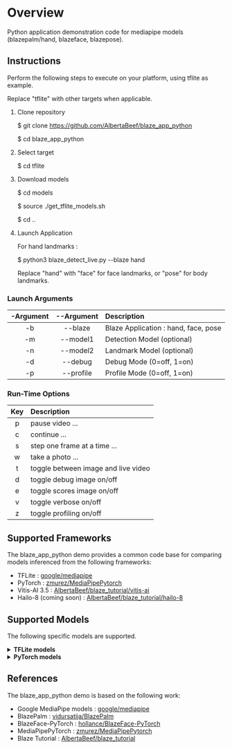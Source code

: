 # Overview

Python application demonstration code for mediapipe models (blazepalm/hand, blazeface, blazepose).

## Instructions

Perform the following steps to execute on your platform, using tflite as example.

Replace "tflite" with other targets when applicable.

1. Clone repository

    $ git clone https://github.com/AlbertaBeef/blaze_app_python

    $ cd blaze_app_python

2. Select target

    $ cd tflite

3. Download models

    $ cd models
   
    $ source ./get_tflite_models.sh
   
    $ cd ..

5. Launch Application

    For hand landmarks :

    $ python3 blaze_detect_live.py --blaze hand

    Replace "hand" with "face" for face landmarks, or "pose" for body landmarks.

### Launch Arguments

| -Argument | --Argument | Description                               | 
| :-------: | :--------: | :---------------------------------------- | 
|  -b       | --blaze    | Blaze Application : hand, face, pose      |
|  -m       | --model1   | Detection Model (optional)                |
|  -n       | --model2   | Landmark Model (optional)                 |
|  -d       | --debug    | Debug Mode (0=off, 1=on)                  |
|  -p       | --profile  | Profile Mode (0=off, 1=on)                |

### Run-Time Options

| Key | Description                               | 
| :-: | :---------------------------------------- | 
|  p  | pause video ...                           |
|  c  | continue ...                              |
|  s  | step one frame at a time ...              |
|  w  | take a photo ...                          |
|  t  | toggle between image and live video       |
|  d  | toggle debug image on/off                 |
|  e  | toggle scores image on/off                |
|  v  | toggle verbose on/off                     |
|  z  | toggle profiling on/off                   |
   

## Supported Frameworks

The blaze_app_python demo provides a common code base for comparing models inferenced from the following frameworks:
- TFLite : [google/mediapipe](https://github.com/google/mediapipe/blob/master/docs/solutions/models.md)
- PyTorch : [zmurez/MediaPipePytorch](https://github.com/zmurez/MediaPipePyTorch)
- Vitis-AI 3.5 : [AlbertaBeef/blaze_tutorial/vitis-ai](https://github.com/AlbertaBeef/blaze_tutorial/tree/2023.1/vitis-ai)
- Hailo-8 (coming soon) : [AlbertaBeef/blaze_tutorial/hailo-8](https://github.com/AlbertaBeef/blaze_tutorial/tree/2023.1/hailo-8)


## Supported Models

The following specific models are supported.

<details>
 <summary><b>TFLite models</b></summary>

Detection Models

| Version | Model                    | Input Size  |  Scores   |   Boxes   | Comments             | Source               | Model Link                                | 
| :-----: | :----------------------: | :---------: | :-------: | :-------: | :------------------- | :------------------- | :---------------------------------------- | 
|  v0.06  | Palm                     |   256\*256  |   2944    |  2944x18  | BBox + 7 keypoints   | [metalwhale/hand_tracking](https://.github.com/metalwhale/hand_tracking) | [palm_detection_without_custom_op.tflite](https://raw.githubusercontent.com/metalwhale/hand_tracking/master/models/palm_detection_without_custom_op.tflite)  |
|  v0.10  | Palm (Full)              |   192\*192  |   2016    |  2016x18  | BBox + 7 keypoints   | [google/mediapipe](https://github.com/google/mediapipe/blob/master/docs/solutions/models.md) | [palm_detection_lite.tflite](https://storage.googleapis.com/mediapipe-assets/palm_detection_lite.tflite) | 
|  v0.10  | Palm (Full)              |   192\*192  |   2016    |  2016x18  | BBox + 7 keypoints   | [google/mediapipe](https://github.com/google/mediapipe/blob/master/docs/solutions/models.md) | [palm_detection_full.tflite](https://storage.googleapis.com/mediapipe-assets/palm_detection_full.tflite) | 
|  v0.10  | Face (Short Range)       |   128\*128  |    896    |   896x16  | BBox + 6 keypoints   | [google/mediapipe](https://github.com/google/mediapipe/blob/master/docs/solutions/models.md) | [face_detection_short_range.tflite](https://storage.googleapis.com/mediapipe-assets/face_detection_short_range.tflite) | 
|  v0.10  | Face (Full Range)        |   128\*128  |    896    |   896x16  | BBox + 6 keypoints   | [mgoogle/mediapipe](https://github.com/google/mediapipe/blob/master/docs/solutions/models.md) | [face_detection_full_range.tflite](https://storage.googleapis.com/mediapipe-assets/face_detection_full_range.tflite) | 
|  v0.10  | Face (Full Range Sparse) |   128\*128  |    896    |   896x16  | BBox + 6 keypoints   | [google/mediapipe](https://github.com/google/mediapipe/blob/master/docs/solutions/models.md) | [face_detection_full_range_sparse.tflite](https://storage.googleapis.com/mediapipe-assets/face_detection_full_range_sparse.tflite) | 
|  v0.10  | Pose                     |   224\*224  |   2254    |  2254x12  | BBox + 4 keypoints   | [google/mediapipe](https://github.com/google/mediapipe/blob/master/docs/solutions/models.md) | [pose_detection.tflite](https://storage.googleapis.com/mediapipe-assets/pose_detection.tflite) | 

Landmarks Models

| Version | Model        | Input Size  |  Flag  | Landmarks | Comments                                 | Source               | Model Link                                | 
| :-----: | :----------: | :---------: | :----: | :-------: | :--------------------------------------- | :------------------- | :---------------------------------------- | 
|  v0.06  | Hand         |   256\*256  |    1   |    21x3   | 21 keypoints (x,y,score)                 | [metalwhale/hand_tracking](https://.github.com/metalwhale/hand_tracking) | [hand_landmark.tflite](https://raw.githubusercontent.com/metalwhale/hand_tracking/master/models/hand_landmark.tflite)  |
|  v0.10  | Hand (Lite)  |   224\*224  |    1   |  2016x18  | 21 keypoints (x,y,score)                 | [google/mediapipe](https://github.com/google/mediapipe/blob/master/docs/solutions/models.md) | [hand_landmark_lite.tflite](https://storage.googleapis.com/mediapipe-assets/hand_landmark_lite.tflite) | 
|  v0.10  | Hand (Full)  |   224\*224  |    1   |  2016x18  | 21 keypoints (x,y,score)                 | [google/mediapipe](https://github.com/google/mediapipe/blob/master/docs/solutions/models.md)| [hand_landmark_full.tflite](https://storage.googleapis.com/mediapipe-assets/hand_landmark_full.tflite) | 
|  v0.10  | Face         |   192\*192  |    1   |   896x16  | 468 keypoints (x,y,score)                | [google/mediapipe](https://github.com/google/mediapipe/blob/master/docs/solutions/models.md) | [face_landmark.tflite](https://storage.googleapis.com/mediapipe-assets/face_landmark.tflite) | 
|  v0.10  | Pose (Full Body, Lite)  |   256\*256  |    1   |    39x5   | 39 keypoints (x,y,z,visibility,presence) | [google/mediapipe](https://github.com/google/mediapipe/blob/master/docs/solutions/models.md) | [pose_landmark_lite.tflite](https://storage.googleapis.com/mediapipe-assets/pose_landmark_lite.tflite) | 
|  v0.10  | Pose (Full Body, Full)  |   256\*256  |    1   |    39x5   | 39 keypoints (x,y,z,visibility,presence) | [google/mediapipe](https://github.com/google/mediapipe/blob/master/docs/solutions/models.md) | [pose_landmark_full.tflite](https://storage.googleapis.com/mediapipe-assets/pose_landmark_full.tflite) | 
|  v0.10  | Pose (Full Body, Heavy) |   256\*256  |    1   |    39x5   | 39 keypoints (x,y,z,visibility,presence) | [google/mediapipe](https://github.com/google/mediapipe/blob/master/docs/solutions/models.md) | [pose_landmark_heavy.tflite](https://storage.googleapis.com/mediapipe-assets/pose_landmark_heavy.tflite) | 


</details>

<details>
 <summary><b>PyTorch models</b></summary>

Detection Models

| Version | Type                | Input Size  |  Scores   |   Boxes   | Comments             | Source               | Model Link                                | 
| :-----: | :-----------------: | :---------: | :-------: | :-------: | :------------------- | :------------------- | :---------------------------------------- | 
|  v0.06  | Palm                |   256\*256  |   2944    |  2944x18  | BBox + 7 keypoints   | [zmurez/MediaPipePytorch](https://github.com/zmurez/MediaPipePyTorch) | [blazepalm.pth](https://raw.githubusercontent.com/zmurez/MediaPipePyTorch/master/blazepalm.pth)  |
|  v0.06  | Face (Front Camera) |   128\*128  |    896    |   896x16  | BBox + 6 keypoints   | [zmurez/MediaPipePytorch](https://github.com/zmurez/MediaPipePyTorch) | [blazeface.pth](https://raw.githubusercontent.com/zmurez/MediaPipePyTorch/master/blazeface.pth) | 
|  v0.06  | Face (Back Camera)  |   256\*256  |    896    |   896x16  | BBox + 6 keypoints   | [zmurez/MediaPipePytorch](https://github.com/zmurez/MediaPipePyTorch) | [blazefaceback.pth](https://raw.githubusercontent.com/zmurez/MediaPipePyTorch/master/blazefaceback.pth) | 
|  v0.06  | Pose                |   128\*128  |    896    |   896x12  | BBox + 4 keypoints   | [zmurez/MediaPipePytorch](https://github.com/zmurez/MediaPipePyTorch) | [blazepose.pth](https://raw.githubusercontent.com/zmurez/MediaPipePyTorch/master/blazepose.pth) | 

Landmarks Models

| Version | Type              | Input Size  |  Flag  | Landmarks  | Comments             | Source               | Model Link                                | 
| :-----: | :---------------: | :---------: | :----: | :-------: | :------------------- | :------------------- | :---------------------------------------- | 
|  v0.06  | Hand              |   256\*256  |    1   |    21x3  | 21 keypoints (x,y,score)  | [zmurez/MediaPipePytorch](https://github.com/zmurez/MediaPipePyTorch) | [blazehand_landmark.pth](https://raw.githubusercontent.com/zmurez/MediaPipePyTorch/master/blazehand_landmark.pth) |
|  v0.06  | Face              |   192\*192  |    1   |   896x16  | 468 keypoints (x,y,score)   | [zmurez/MediaPipePytorch](https://github.com/zmurez/MediaPipePyTorch) | [blazeface_landmark.pth](https://raw.githubusercontent.com/zmurez/MediaPipePyTorch/master/blazeface_landmark.pth) | 
|  v0.06  | Pose (Upper Body) |   256\*256  |    1   |    39x5   | 31 keypoints (x,y,z,visibility,presence) | [zmurez/MediaPipePytorch](https://github.com/zmurez/MediaPipePyTorch) | [blazepose_landmark.pth](https://raw.githubusercontent.com/zmurez/MediaPipePyTorch/master/blazepose_landmark.pth)| 


</details>


## References

The blaze_app_python demo is based on the following work:
- Google MediaPipe models : [google/mediapipe](https://github.com/google/mediapipe/blob/master/docs/solutions/models.md)
- BlazePalm : [vidursatija/BlazePalm](https://github.com/vidursatija/BlazePalm)
- BlazeFace-PyTorch : [hollance/BlazeFace-PyTorch](https://github.com/hollance/BlazeFace-PyTorch)
- MediaPipePyTorch : [zmurez/MediaPipePytorch](https://github.com/zmurez/MediaPipePyTorch)
- Blaze Tutorial : [AlbertaBeef/blaze_tutorial](https://github.com/AlbertaBeef/blaze_tutorial/tree/2023.1)

